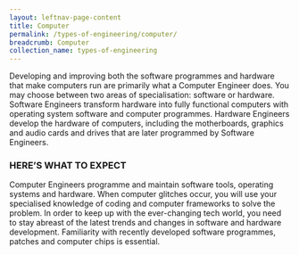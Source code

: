 ```yaml
---
layout: leftnav-page-content
title: Computer
permalink: /types-of-engineering/computer/
breadcrumb: Computer
collection_name: types-of-engineering
---
```


Developing and improving both the software programmes and hardware that make computers run are primarily what a Computer Engineer does. You may choose between two areas of specialisation: software or hardware. Software Engineers transform hardware into fully functional computers with operating system software and computer programmes. Hardware Engineers develop the hardware of computers, including the motherboards, graphics and audio cards and drives that are later programmed by Software Engineers.

### HERE’S WHAT TO EXPECT

Computer Engineers programme and maintain software tools, operating systems and hardware. When computer glitches occur, you will use your specialised knowledge of coding and computer frameworks to solve the problem. In order to keep up with the ever-changing tech world, you need to stay abreast of the latest trends and changes in software and hardware development. Familiarity with recently developed software programmes, patches and computer chips is essential.
